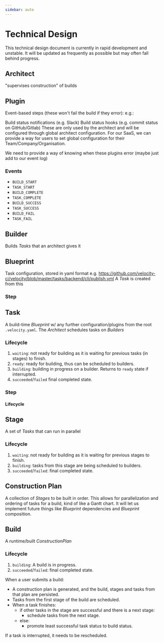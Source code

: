 ```yaml
---
sidebar: auto
---
```


# Technical Design

This technical design document is currently in rapid development and unstable. It will be updated as frequently as possible but may often fall behind progress.

## Architect

"supervises construction" of builds

## Plugin

Event-based steps (these won't fail the build if they error): e.g.:

Build status notifications (e.g. Slack)
Build status hooks (e.g. commit status on GitHub/Gitlab)
These are only used by the architect and will be configured through global architect configuration. For our SaaS, we can provide a way for users to set global configuration for their Team/Company/Organisation.

We need to provide a way of knowing when these plugins error (maybe just add to our event log)

### Events

- `BUILD_START`
- `TASK_START`
- `BUILD_COMPLETE`
- `TASK_COMPLETE`
- `BUILD_SUCCESS`
- `TASK_SUCCESS`
- `BUILD_FAIL`
- `TASK_FAIL`

## Builder

Builds _Tasks_ that an architect gives it

## Blueprint

Task configuration, stored in yaml format e.g. https://github.com/velocity-ci/velocity/blob/master/tasks/backend/cli/publish.yml
A _Task_ is created from this

### Step

## Task

A build-time _Blueprint_ w/ any further configuration/plugins from the root `.velocity.yaml`. The _Architect_ schedules tasks on _Builders_

### Lifecycle

1. `waiting`: not ready for building as it is waiting for previous tasks (in stages) to finish.
2. `ready`: ready for building, thus can be scheduled to builders.
3. `building`: building in progress on a builder. Returns to `ready` state if interrupted.
4. `succeeded`/`failed` final completed state.

### Step

#### Lifecycle

## Stage

A set of _Tasks_ that can run in parallel

### Lifecycle

1. `waiting`: not ready for building as it is waiting for previous stages to finish.
2. `building`: tasks from this stage are being scheduled to builders.
3. `succeeded`/`failed`: final completed state.

## Construction Plan

A collection of _Stages_ to be built in order. This allows for parallelization and ordering of tasks for a build, kind of like a Gantt chart. It will let us implement future things like _Blueprint_ dependencies and _Blueprint_ composition.

## Build

A runtime/built _ConstructionPlan_

### Lifecycle

1. `building`: A build is in progress.
2. `succeeded`/`failed`: final completed state.

When a user submits a build:

- A construction plan is generated, and the build, stages and tasks from that plan are persisted.
- Tasks from the first stage of the build are scheduled.
- When a task finishes:
  - if other tasks in the stage are successful and there is a next stage:
    - schedule tasks from the next stage.
  - else:
    - promote least successful task status to build status.

If a task is interrupted, it needs to be rescheduled.
